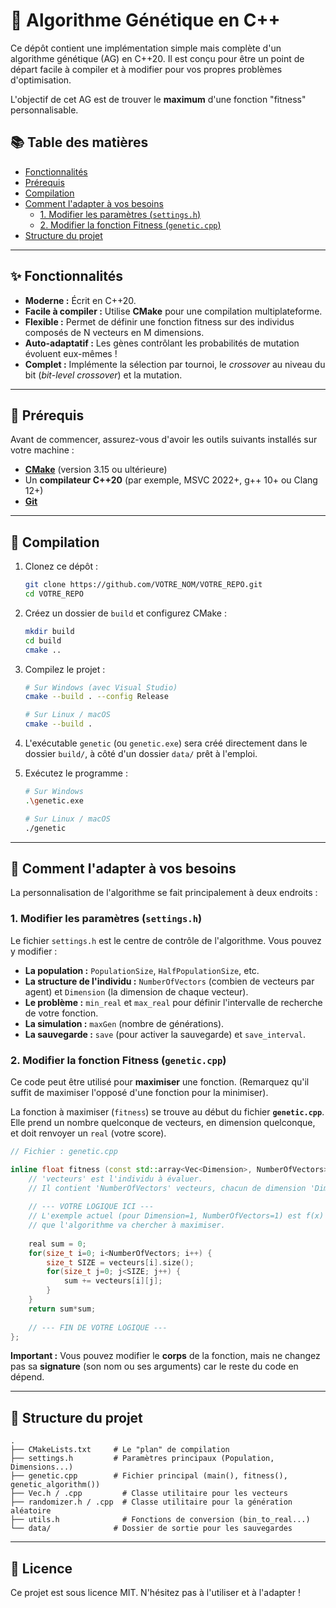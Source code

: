 
# 🧬 Algorithme Génétique en C++

Ce dépôt contient une implémentation simple mais complète d'un algorithme génétique (AG) en C++20. Il est conçu pour être un point de départ facile à compiler et à modifier pour vos propres problèmes d'optimisation.

L'objectif de cet AG est de trouver le **maximum** d'une fonction "fitness" personnalisable.

## 📚 Table des matières

  * [Fonctionnalités](#-fonctionnalités)
  * [Prérequis](#-prérequis)
  * [Compilation](#-compilation)
  * [Comment l'adapter à vos besoins](#-comment-ladapter-à-vos-besoins)
      * [1. Modifier les paramètres (`settings.h`)](#1-modifier-les-paramètres-settingsh)
      * [2. Modifier la fonction Fitness (`genetic.cpp`)](#2-modifier-la-fonction-fitness-geneticcpp)
  * [Structure du projet](#-structure-du-projet)

-----

## ✨ Fonctionnalités

  * **Moderne :** Écrit en C++20.
  * **Facile à compiler :** Utilise **CMake** pour une compilation multiplateforme.
  * **Flexible :** Permet de définir une fonction fitness sur des individus composés de N vecteurs en M dimensions.
  * **Auto-adaptatif :** Les gènes contrôlant les probabilités de mutation évoluent eux-mêmes \!
  * **Complet :** Implémente la sélection par tournoi, le *crossover* au niveau du bit (*bit-level crossover*) et la mutation.

-----

## 🔧 Prérequis

Avant de commencer, assurez-vous d'avoir les outils suivants installés sur votre machine :

  * [**CMake**](https://cmake.org/download/) (version 3.15 ou ultérieure)
  * Un **compilateur C++20** (par exemple, MSVC 2022+, g++ 10+ ou Clang 12+)
  * [**Git**](https://git-scm.com/)

-----

## 🚀 Compilation

1.  Clonez ce dépôt :

    ```bash
    git clone https://github.com/VOTRE_NOM/VOTRE_REPO.git
    cd VOTRE_REPO
    ```

2.  Créez un dossier de `build` et configurez CMake :

    ```bash
    mkdir build
    cd build
    cmake ..
    ```

3.  Compilez le projet :

    ```bash
    # Sur Windows (avec Visual Studio)
    cmake --build . --config Release

    # Sur Linux / macOS
    cmake --build .
    ```

4.  L'exécutable `genetic` (ou `genetic.exe`) sera créé directement dans le dossier `build/`, à côté d'un dossier `data/` prêt à l'emploi.

5.  Exécutez le programme :

    ```bash
    # Sur Windows
    .\genetic.exe

    # Sur Linux / macOS
    ./genetic
    ```

-----

## 🔧 Comment l'adapter à vos besoins

La personnalisation de l'algorithme se fait principalement à deux endroits :

### 1\. Modifier les paramètres (`settings.h`)

Le fichier `settings.h` est le centre de contrôle de l'algorithme. Vous pouvez y modifier :

  * **La population :** `PopulationSize`, `HalfPopulationSize`, etc.
  * **La structure de l'individu :** `NumberOfVectors` (combien de vecteurs par agent) et `Dimension` (la dimension de chaque vecteur).
  * **Le problème :** `min_real` et `max_real` pour définir l'intervalle de recherche de votre fonction.
  * **La simulation :** `maxGen` (nombre de générations).
  * **La sauvegarde :** `save` (pour activer la sauvegarde) et `save_interval`.

### 2\. Modifier la fonction Fitness (`genetic.cpp`)

Ce code peut être utilisé pour **maximiser** une fonction. (Remarquez qu'il suffit de maximiser l'opposé d'une fonction pour la minimiser).

La fonction à maximiser (`fitness`) se trouve au début du fichier **`genetic.cpp`**. Elle prend un nombre quelconque de vecteurs, en dimension quelconque, et doit renvoyer un `real` (votre score).

```cpp
// Fichier : genetic.cpp

inline float fitness (const std::array<Vec<Dimension>, NumberOfVectors>& vecteurs) { 
    // 'vecteurs' est l'individu à évaluer.
    // Il contient 'NumberOfVectors' vecteurs, chacun de dimension 'Dimension'.
    
    // --- VOTRE LOGIQUE ICI ---
    // L'exemple actuel (pour Dimension=1, NumberOfVectors=1) est f(x) = x²
    // que l'algorithme va chercher à maximiser.
    
    real sum = 0;   
    for(size_t i=0; i<NumberOfVectors; i++) {
        size_t SIZE = vecteurs[i].size();
        for(size_t j=0; j<SIZE; j++) {
            sum += vecteurs[i][j];
        }
    }
    return sum*sum;
    
    // --- FIN DE VOTRE LOGIQUE ---
};
```

**Important :** Vous pouvez modifier le **corps** de la fonction, mais ne changez pas sa **signature** (son nom ou ses arguments) car le reste du code en dépend.

-----

## 📁 Structure du projet

```
.
├── CMakeLists.txt     # Le "plan" de compilation
├── settings.h         # Paramètres principaux (Population, Dimensions...)
├── genetic.cpp        # Fichier principal (main(), fitness(), genetic_algorithm())
├── Vec.h / .cpp         # Classe utilitaire pour les vecteurs
├── randomizer.h / .cpp  # Classe utilitaire pour la génération aléatoire
├── utils.h              # Fonctions de conversion (bin_to_real...)
└── data/              # Dossier de sortie pour les sauvegardes
```

-----

## 📄 Licence

Ce projet est sous licence MIT. N'hésitez pas à l'utiliser et à l'adapter \!
